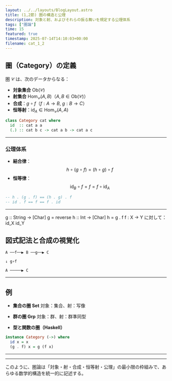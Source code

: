 ```yaml
---
layout: ../../layouts/BlogLayout.astro
title: (1,2節) 圏の構造と公理
description: 対象と射、およびそれらの振る舞いを規定する公理体系
tags: ["圏論"]
time: 15
featured: true
timestamp: 2025-07-14T14:10:03+00:00
filename: cat_1_2
---
```


## 圏（Category）の定義

圏 $\mathcal{C}$ は、次のデータからなる：

- **対象集合** $\mathrm{Ob}(\mathcal{C})$
- **射集合** $\mathrm{Hom}_{\mathcal{C}}(A, B)$（$A, B \in \mathrm{Ob}(\mathcal{C})$）
- **合成**：$g \circ f$（$f : A \to B$, $g : B \to C$）
- **恒等射**：$\mathrm{id}_A \in \mathrm{Hom}_{\mathcal{C}}(A, A)$

```haskell
class Category cat where
  id  :: cat a a
  (.) :: cat b c -> cat a b -> cat a c
```

---


### 公理体系

- **結合律**：
  $$
  h \circ (g \circ f) = (h \circ g) \circ f
  $$
- **恒等律**：
  $$
  \mathrm{id}_B \circ f = f = f \circ \mathrm{id}_A
  $$

```haskell
-- h . (g . f) == (h . g) . f
-- id . f == f == f . id
```

---

g :: String -> [Char]
g = reverse
h :: Int -> [Char]
h = g . f
f : X → Y に対して：
id_X     id_Y

## 図式記法と合成の視覚化

```plaintext
A ──f──▶ B ──g──▶ C

↓ g∘f

A ─────▶ C
```

---


## 例

- **集合の圏 $\mathbf{Set}$**  対象：集合、射：写像

- **群の圏 $\mathbf{Grp}$**  対象：群、射：群準同型

- **型と関数の圏（Haskell）**

```haskell
instance Category (->) where
  id x = x
  (g . f) x = g (f x)
```

---


---

このように、圏論は「対象・射・合成・恒等射・公理」の最小限の枠組みで、あらゆる数学的構造を統一的に記述する。

